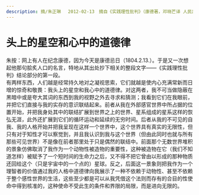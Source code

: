 ```yaml
---
description: 摘/朱正琳　 2012-02-13　摘自《实践理性批判》（康德著，邓晓芒译 人民出版社2003年）
---
```


# 头上的星空和心中的道德律



朱按：网上有人在纪念康德，因为今天是康德忌日（1804.2.13.）。于是又一次想起他那句脍炙人口的名言，特地从其出处抄下相关的整段文字——《实践理性批判》结论部分的第一段。  
有两样东西，人们越是经常持久地对之凝视思索，它们就越是使内心充满常新而日增的惊奇和敬畏：我头上的星空和我心中的道德律。对这两者，我不可当做隐蔽在黑暗中或是夸大其词的东西到我的视野之外去寻求和猜测；我看到它们在我眼前，并把它们直接与我的实存的意识联结起来。前者从我在外部感官世界中所占据的位置开始，并把我身处其中的联结扩展到世界之上的世界、星系组成的星系这样的恢弘无涯，此外还扩展到它们的循环运动和延续的无穷时间。后者从我的不可见的自我、我的人格开始并把我呈现在这样一个世界中，这个世界具有真实的无限性，但只有对于知性才可以察觉到，并且我认识到我与这个世界（但由此同时也就与所有那些可见世界）不是像在前者那里处于只是偶然的联结中。前面那个无数世界堆积的景象仿佛取消了我作为一个动物性被造物的重要性，这种被造物在它（我们不知道怎样）被赋予了一个短时间的生命力之后，又不得不把它曾由以形成的那种物质还回给这个（只是宇宙中的一个点的）星球。反之，后面这一景象则把我作为一个理智者的价值通过我的人格中道德律向我展示了一种不依赖于动物性、甚至不依赖于整个感性世界的生活，这些至少都是可以从我凭借这个法则而存有的合目的性使命中得到核准的，这种使命不受此生的条件和界限的局限，而是进向无限的。



